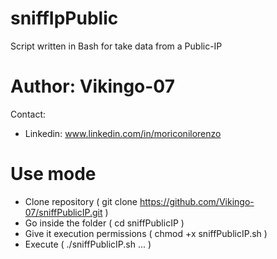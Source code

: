# sniffIpPublic
Script written in Bash for take data from a Public-IP

# Author: Vikingo-07
Contact:
- Linkedin: www.linkedin.com/in/moriconilorenzo

# Use mode
- Clone repository ( git clone https://github.com/Vikingo-07/sniffPublicIP.git )
- Go inside the folder ( cd sniffPublicIP )
- Give it execution permissions ( chmod +x sniffPublicIP.sh )
- Execute ( ./sniffPublicIP.sh ... )
